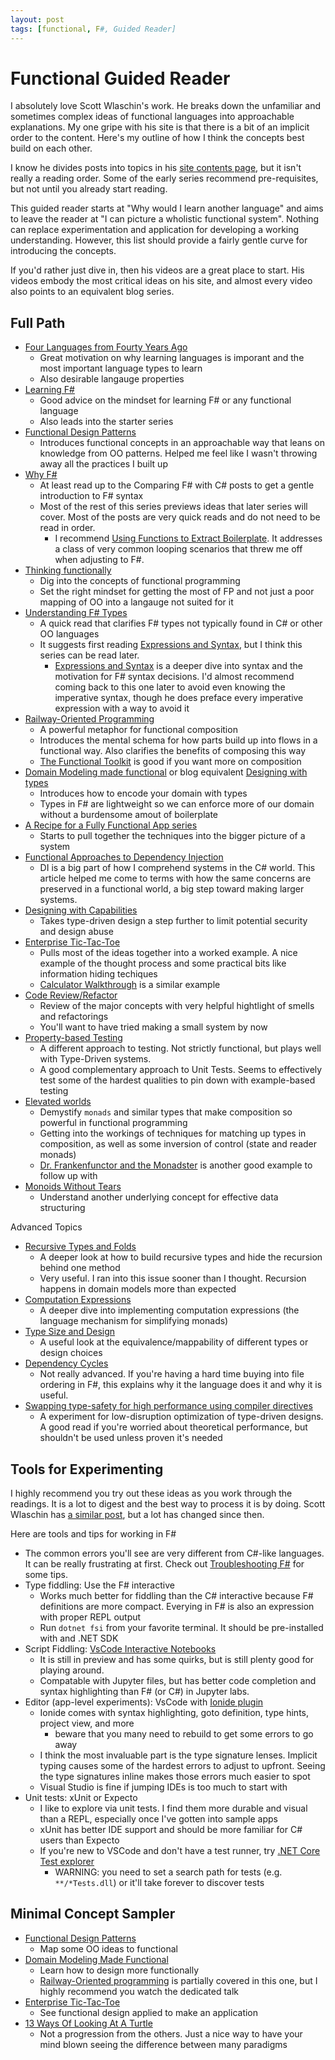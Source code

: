 ```yaml
---
layout: post
tags: [functional, F#, Guided Reader]
---
```


# Functional Guided Reader

I absolutely love Scott Wlaschin's work. He breaks down the unfamiliar and sometimes complex ideas of functional languages into approachable explanations. My one gripe with his site is that there is a bit of an implicit order to the content. Here's my outline of how I think the concepts best build on each other. 

I know he divides posts into topics in his [site contents page](https://fsharpforfunandprofit.com/site-contents/), but it isn't really a reading order. Some of the early series recommend pre-requisites, but not until you already start reading.

This guided reader starts at "Why would I learn another language" and aims to leave the reader at "I can picture a wholistic functional system". Nothing can replace experimentation and application for developing a working understanding. However, this list should provide a fairly gentle curve for introducing the concepts.

If you'd rather just dive in, then his videos are a great place to start. His videos embody the most critical ideas on his site, and almost every video also points to an equivalent blog series.

## Full Path

- [Four Languages from Fourty Years Ago](https://www.youtube.com/watch?v=0fpDlAEQio4)
  - Great motivation on why learning languages is imporant and the most important language types to learn
  - Also desirable langauge properties
- [Learning F#](https://fsharpforfunandprofit.com/learning-fsharp/)
  - Good advice on the mindset for learning F# or any functional language
  - Also leads into the starter series
- [Functional Design Patterns](https://vimeo.com/113588389)
  - Introduces functional concepts in an approachable way that leans on knowledge from OO patterns. Helped me feel like I wasn't throwing away all the practices I built up
- [Why F#](https://fsharpforfunandprofit.com/series/why-use-fsharp.html)
  - At least read up to the Comparing F# with C# posts to get a gentle introduction to F# syntax
  - Most of the rest of this series previews ideas that later series will cover. Most of the posts are very quick reads and do not need to be read in order.
    - I recommend [Using Functions to Extract Boilerplate](https://fsharpforfunandprofit.com/posts/conciseness-extracting-boilerplate/). It addresses a class of very common looping scenarios that threw me off when adjusting to F#. 
- [Thinking functionally](https://fsharpforfunandprofit.com/posts/thinking-functionally-intro/)
  - Dig into the concepts of functional programming
  - Set the right mindset for getting the most of FP and not just a poor mapping of OO into a langauge not suited for it
- [Understanding F# Types](https://fsharpforfunandprofit.com/series/understanding-fsharp-types.html)
  - A quick read that clarifies F# types not typically found in C# or other OO languages
  - It suggests first reading [Expressions and Syntax](https://fsharpforfunandprofit.com/series/expressions-and-syntax.html), but I think this series can be read later.
    - [Expressions and Syntax](https://fsharpforfunandprofit.com/series/expressions-and-syntax.html) is a deeper dive into syntax and the motivation for F# syntax decisions. I'd almost recommend coming back to this one later to avoid even knowing the imperative syntax, though he does preface every imperative expression with a way to avoid it
- [Railway-Oriented Programming](https://vimeo.com/113707214)
  - A powerful metaphor for functional composition
  - Introduces the mental schema for how parts build up into flows in a functional way. Also clarifies the benefits of composing this way 
  - [The Functional Toolkit](https://www.youtube.com/watch?v=bK-Tz-GLfOs) is good if you want more on composition
- [Domain Modeling made functional](https://www.youtube.com/watch?v=Up7LcbGZFuo) or blog equivalent [Designing with types](https://fsharpforfunandprofit.com/series/designing-with-types.html)
  - Introduces how to encode your domain with types
  - Types in F# are lightweight so we can enforce more of our domain without a burdensome amout of boilerplate
- [A Recipe for a Fully Functional App series](https://fsharpforfunandprofit.com/posts/recipe-part1/)
  - Starts to pull together the techniques into the bigger picture of a system
- [Functional Approaches to Dependency Injection](https://fsharpforfunandprofit.com/posts/dependency-injection-1/)
  - DI is a big part of how I comprehend systems in the C# world. This article helped me come to terms with how the same concerns are preserved in a functional world, a big step toward making larger systems.
- [Designing with Capabilities](https://vimeo.com/162209391)
  - Takes type-driven design a step further to limit potential security and design abuse
- [Enterprise Tic-Tac-Toe](https://vimeo.com/131196782)
  - Pulls most of the ideas together into a worked example. A nice example of the thought process and some practical bits like information hiding techiques
  - [Calculator Walkthrough](https://fsharpforfunandprofit.com/posts/calculator-design/) is a similar example
- [Code Review/Refactor](https://www.youtube.com/watch?v=nxIRlf4AtcA)
  - Review of the major concepts with very helpful hightlight of smells and refactorings
  - You'll want to have tried making a small system by now
- [Property-based Testing](https://fsharpforfunandprofit.com/posts/property-based-testing/)
  - A different approach to testing. Not strictly functional, but plays well with Type-Driven systems. 
  - A good complementary approach to Unit Tests. Seems to effectively test some of the hardest qualities to pin down with example-based testing 
- [Elevated worlds](https://fsharpforfunandprofit.com/posts/elevated-world/)
  - Demystify `monads` and similar types that make composition so powerful in functional programming
  - Getting into the workings of techniques for matching up types in composition, as well as some inversion of control (state and reader monads)
  - [Dr. Frankenfunctor and the Monadster](https://vimeo.com/162054542) is another good example to follow up with 
- [Monoids Without Tears](https://fsharpforfunandprofit.com/posts/monoids-without-tears/)
  - Understand another underlying concept for effective data structuring

Advanced Topics
- [Recursive Types and Folds](https://fsharpforfunandprofit.com/series/recursive-types-and-folds.html)
  - A deeper look at how to build recursive types and hide the recursion behind one method
  - Very useful. I ran into this issue sooner than I thought. Recursion happens in domain models more than expected
- [Computation Expressions](https://fsharpforfunandprofit.com/series/computation-expressions.html)
  - A deeper dive into implementing computation expressions (the language mechanism for simplifying monads)
- [Type Size and Design](https://fsharpforfunandprofit.com/posts/type-size-and-design/)
  - A useful look at the equivalence/mappability of different types or design choices
- [Dependency Cycles](https://fsharpforfunandprofit.com/series/dependency-cycles.html)
  - Not really advanced. If you're having a hard time buying into file ordering in F#, this explains why it the language does it and why it is useful.
- [Swapping type-safety for high performance using compiler directives](https://fsharpforfunandprofit.com/posts/typesafe-performance-with-compiler-directives/)
  - A experiment for low-disruption optimization of type-driven designs. A good read if you're worried about theoretical performance, but shouldn't be used unless proven it's needed

## Tools for Experimenting
I highly recommend you try out these ideas as you work through the readings. It is a lot to digest and the best way to process it is by doing.
Scott Wlaschin has [a similar post](https://fsharpforfunandprofit.com/installing-and-using/), but a lot has changed since then.


Here are tools and tips for working in F#
- The common errors you'll see are very different from C#-like languages. It can be really frustrating at first. Check out [Troubleshooting F#](https://fsharpforfunandprofit.com/troubleshooting-fsharp/) for some tips.
- Type fiddling: Use the F# interactive
  - Works much better for fiddling than the C# interactive because F# definitions are more compact. Everying in F# is also an expression with proper REPL output
  - Run `dotnet fsi` from your favorite terminal. It should be pre-installed with and .NET SDK
- Script Fiddling: [VsCode Interactive Notebooks](https://marketplace.visualstudio.com/items?itemName=ms-dotnettools.dotnet-interactive-vscode)
  - It is still in preview and has some quirks, but is still plenty good for playing around. 
  - Compatable with Jupyter files, but has better code completion and syntax highlighting than F# (or C#) in Jupyter labs.
- Editor (app-level experiments): VsCode with [Ionide plugin](https://marketplace.visualstudio.com/items?itemName=Ionide.Ionide-fsharp)
  - Ionide comes with syntax highlighting, goto definition, type hints, project view, and more
    - beware that you many need to rebuild to get some errors to go away
  - I think the most invaluable part is the type signature lenses. Implicit typing causes some of the hardest errors to adjust to upfront. Seeing the type signatures inline makes those errors much easier to spot
  - Visual Studio is fine if jumping IDEs is too much to start with
- Unit tests: xUnit or Expecto
  - I like to explore via unit tests. I find them more durable and visual than a REPL, especially once I've gotten into sample apps
  - xUnit has better IDE support and should be more familiar for C# users than Expecto
  - If you're new to VSCode and don't have a test runner, try [.NET Core Test explorer](https://marketplace.visualstudio.com/items?itemName=derivitec-ltd.vscode-dotnet-adapter)
    - WARNING: you need to set a search path for tests (e.g. `**/*Tests.dll`) or it'll take forever to discover tests



## Minimal Concept Sampler
- [Functional Design Patterns](https://www.youtube.com/watch?v=E8I19uA-wGY)
  - Map some OO ideas to functional 
- [Domain Modeling Made Functional](https://www.youtube.com/watch?v=Up7LcbGZFuo)
  - Learn how to design more functionally
  - [Railway-Oriented programming](https://vimeo.com/113707214) is partially covered in this one, but I highly recommend you watch the dedicated talk
- [Enterprise Tic-Tac-Toe](https://vimeo.com/131196782)
  - See functional design applied to make an application
- [13 Ways Of Looking At A Turtle](https://www.youtube.com/watch?v=AG3KuqDbmhM)
  - Not a progression from the others. Just a nice way to have your mind blown seeing the difference between many paradigms



